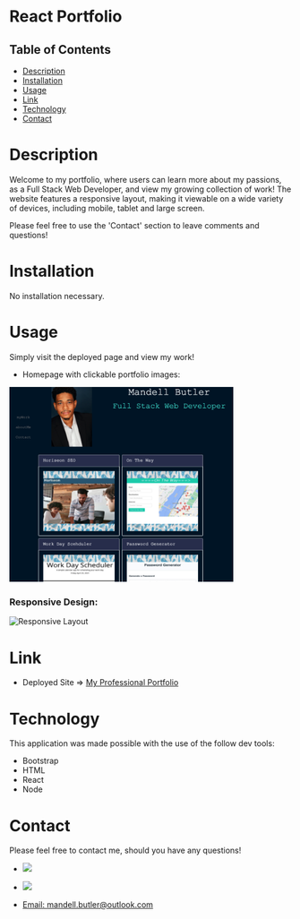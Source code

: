 # React Portfolio

## Table of Contents
- [Description](#description)
- [Installation](#installation)
- [Usage](#usage)
- [Link](#link)
- [Technology](#technology)
- [Contact](#contact)



# Description
Welcome to my portfolio, where users can learn more about my passions, as a Full Stack Web Developer, and view my growing collection of work! The website features a responsive layout, making it viewable on a wide variety of devices, including mobile, tablet and large screen. 

Please feel free to use the 'Contact' section to leave comments and questions!


# Installation
No installation necessary.




# Usage
Simply visit the deployed page and view my work!


* Homepage with clickable portfolio images:

<img src="./src/assets/images/homepage.png" width="400">






### Responsive Design:

![Responsive Layout](./public/assets/gifs/demo.gif)





# Link

* Deployed Site => <a href="https://mandellbutler.github.io/ReactPortfolio/">My Professional Portfolio</a>




# Technology
This application was made possible with the use of the follow dev tools:
* Bootstrap
* HTML
* React
* Node

# Contact

Please feel free to contact me, should you have any questions!

* <a href="https://github.com/mandellbutler"><img src="https://img.shields.io/badge/GitHub-100000?style=for-the-badge&logo=github&logoColor=white" />

* <a href="https://www.linkedin.com/in/mandellbutler/"><img src="https://img.shields.io/badge/LinkedIn-0077B5?style=for-the-badge&logo=linkedin&logoColor=white" />

* Email: mandell.butler@outlook.com

